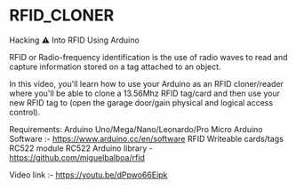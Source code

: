 # RFID_CLONER
Hacking ⚠️ Into RFID Using Arduino 

RFID or Radio-frequency identification is the use of radio waves to read and capture information stored on a tag attached to an object.

In this video, you'll learn how to use your Arduino as an RFID cloner/reader where you'll be able to clone a 13.56Mhz RFID tag/card and then use your new RFID tag to (open the garage door/gain physical and logical access control).


Requirements:
Arduino Uno/Mega/Nano/Leonardo/Pro Micro
Arduino Software :- https://www.arduino.cc/en/software
RFID Writeable cards/tags
RC522 module
RC522 Arduino library - https://github.com/miguelbalboa/rfid

Video link :- https://youtu.be/dPpwo66Eipk
